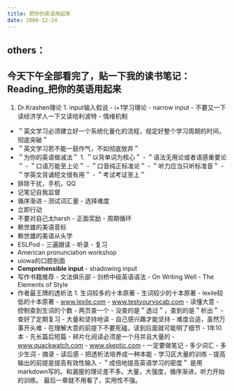 ```yaml
---
title: 把你的英语用起来
date: 2000-12-24
---
```


## others：

今天下午全部看完了，贴一下我的读书笔记：
Reading_把你的英语用起来
---------

1. Dr.Krashen理论
        1. input输入假说
        - i+1学习理论
        - narrow input
                - 不要又一下读经济学人一下又读哈利波特
        - 情绪机制
- ＂英文学习必须建立好一个系统化量化的流程，规定好整个学习周期的时间，彻底突破＂
- ＂英文学习若不能一鼓作气，不如彻底放弃＂
- ＂为你的英语做减法＂
        1. ＂以背单词为核心＂
        - ＂语法无用论或者语感重要论＂
        - ＂口语万能至上论＂
        - ＂口音纯正标准论＂
        - ＂听力应当只听标准音＂
        - ＂学英文背诵短文很有用＂
        - ＂考试考证至上＂
- 排除干扰，手机，QQ
- 记笔记自我监督
- 循序渐进
        - 测试词汇量
        - 选择难度
- 立即行动
- 不要对自己太harsh
        - 正面奖励
        - 周期循环
- 赖世雄的美语音标
- 赖世雄的美语从头学
- ESLPod
        - 三遍跟读
        - 听录
        - 复习
- American pronunciation workshop
- uiowa的口腔剖面
- **Comprehensible input**
        - shadowing input
- 写作书籍推荐
        - 文法俱乐部
        - 剑桥中级英语语法
        - On Writing Well
        - The Elements of Style
- 作者最王牌的透析法
        1. 生词较多的十本原著
        - 生词较少的十本原著
        - lexile较低的十本原著
        - www.lexile.com
        - www.testyourvocab.com
        - 读懂大意
        - 控制查到生词的个数
                - 两页查一个
                - 没查的是＂透过＂，查到的是＂析出＂
                - 查好了定期复习
        - 大量和坚持地读
                - 自己感兴趣才能坚持
                - 难度合适，虽然万事开头难
                - 在理解大意的前提下不要死磕，读到后面就可能明了细节
                - 1年10本
        - 先长篇后短篇
                - 碎片化阅读必须是一个月并且大量的
                - www.quackwatch.com
                - www.skeptic.com
        - 一定要做笔记
                - 多少词汇
                - 多少生词
                - 摘录
                - 读后感
        - 把透析法培养成一种本能
                - 学习区大量的训练
                - 提高输出的前提是提高有效性输入
                - ＂成倍地提高英语学习的密度＂
是用markdown写的。和漏屋的理论差不多。大量，大强度，循序渐进，听力开始的训练。
最后一章就不用看了，实用性不强。